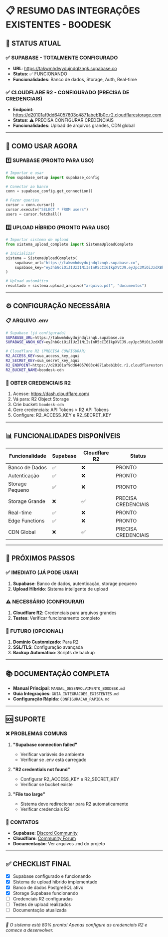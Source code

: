 # 📋 RESUMO DAS INTEGRAÇÕES EXISTENTES - BOODESK

## 🎯 STATUS ATUAL

### ✅ SUPABASE - TOTALMENTE CONFIGURADO
- **URL**: https://takwmhdwydujndqlznqk.supabase.co
- **Status**: ✅ FUNCIONANDO
- **Funcionalidades**: Banco de dados, Storage, Auth, Real-time

### ✅ CLOUDFLARE R2 - CONFIGURADO (PRECISA DE CREDENCIAIS)
- **Endpoint**: https://d20101af9dd64057603c4871abeb1b0c.r2.cloudflarestorage.com
- **Status**: ⚠️ PRECISA CONFIGURAR CREDENCIAIS
- **Funcionalidades**: Upload de arquivos grandes, CDN global

---

## 🚀 COMO USAR AGORA

### 1️⃣ SUPABASE (PRONTO PARA USO)

```python
# Importar e usar
from supabase_setup import supabase_config

# Conectar ao banco
conn = supabase_config.get_connection()

# Fazer queries
cursor = conn.cursor()
cursor.execute("SELECT * FROM users")
users = cursor.fetchall()
```

### 2️⃣ UPLOAD HÍBRIDO (PRONTO PARA USO)

```python
# Importar sistema de upload
from sistema_upload_completo import SistemaUploadCompleto

# Inicializar
sistema = SistemaUploadCompleto(
    supabase_url="https://takwmhdwydujndqlznqk.supabase.co",
    supabase_key="eyJhbGciOiJIUzI1NiIsInR5cCI6IkpXVCJ9.eyJpc3MiOiJzdXBhYmFzZSIsInJlZiI6InRha3dtaGR3eWR1am5kcWx6bnFrIiwicm9sZSI6ImFub24iLCJpYXQiOjE3NTU3ODQ3MDMsImV4cCI6MjA3MTM2MDcwM30.XUuRWmLrvNXfCI9PtD-2CR2y3NkxMFKRyQT_gbkuIhE"
)

# Upload automático
resultado = sistema.upload_arquivo("arquivo.pdf", "documentos")
```

---

## ⚙️ CONFIGURAÇÃO NECESSÁRIA

### 📋 ARQUIVO .env

```bash
# Supabase (já configurado)
SUPABASE_URL=https://takwmhdwydujndqlznqk.supabase.co
SUPABASE_ANON_KEY=eyJhbGciOiJIUzI1NiIsInR5cCI6IkpXVCJ9.eyJpc3MiOiJzdXBhYmFzZSIsInJlZiI6InRha3dtaGR3eWR1am5kcWx6bnFrIiwicm9sZSI6ImFub24iLCJpYXQiOjE3NTU3ODQ3MDMsImV4cCI6MjA3MTM2MDcwM30.XUuRWmLrvNXfCI9PtD-2CR2y3NkxMFKRyQT_gbkuIhE

# Cloudflare R2 (PRECISA CONFIGURAR)
R2_ACCESS_KEY=sua_access_key_aqui
R2_SECRET_KEY=sua_secret_key_aqui
R2_ENDPOINT=https://d20101af9dd64057603c4871abeb1b0c.r2.cloudflarestorage.com
R2_BUCKET_NAME=boodesk-cdn
```

### 🔑 OBTER CREDENCIAIS R2

1. Acesse: https://dash.cloudflare.com/
2. Vá para: R2 Object Storage
3. Crie bucket: `boodesk-cdn`
4. Gere credenciais: API Tokens > R2 API Tokens
5. Configure: R2_ACCESS_KEY e R2_SECRET_KEY

---

## 📊 FUNCIONALIDADES DISPONÍVEIS

| Funcionalidade | Supabase | Cloudflare R2 | Status |
|----------------|----------|---------------|---------|
| Banco de Dados | ✅ | ❌ | PRONTO |
| Autenticação | ✅ | ❌ | PRONTO |
| Storage Pequeno | ✅ | ❌ | PRONTO |
| Storage Grande | ❌ | ✅ | PRECISA CREDENCIAIS |
| Real-time | ✅ | ❌ | PRONTO |
| Edge Functions | ✅ | ❌ | PRONTO |
| CDN Global | ❌ | ✅ | PRECISA CREDENCIAIS |

---

## 🎯 PRÓXIMOS PASSOS

### ✅ IMEDIATO (JÁ PODE USAR)
1. **Supabase**: Banco de dados, autenticação, storage pequeno
2. **Upload Híbrido**: Sistema inteligente de upload

### ⚠️ NECESSÁRIO (CONFIGURAR)
1. **Cloudflare R2**: Credenciais para arquivos grandes
2. **Testes**: Verificar funcionamento completo

### 🚀 FUTURO (OPCIONAL)
1. **Domínio Customizado**: Para R2
2. **SSL/TLS**: Configuração avançada
3. **Backup Automático**: Scripts de backup

---

## 📚 DOCUMENTAÇÃO COMPLETA

- **Manual Principal**: `MANUAL_DESENVOLVIMENTO_BOODESK.md`
- **Guia Integrações**: `GUIA_INTEGRACOES_EXISTENTES.md`
- **Configuração Rápida**: `CONFIGURACAO_RAPIDA.md`

---

## 🆘 SUPORTE

### ❌ PROBLEMAS COMUNS

1. **"Supabase connection failed"**
   - Verificar variáveis de ambiente
   - Verificar se .env está carregado

2. **"R2 credentials not found"**
   - Configurar R2_ACCESS_KEY e R2_SECRET_KEY
   - Verificar se bucket existe

3. **"File too large"**
   - Sistema deve redirecionar para R2 automaticamente
   - Verificar credenciais R2

### 💬 CONTATOS

- **Supabase**: [Discord Community](https://discord.supabase.com/)
- **Cloudflare**: [Community Forum](https://community.cloudflare.com/)
- **Documentação**: Ver arquivos .md do projeto

---

## ✅ CHECKLIST FINAL

- [x] Supabase configurado e funcionando
- [x] Sistema de upload híbrido implementado
- [x] Banco de dados PostgreSQL ativo
- [x] Storage Supabase funcionando
- [ ] Credenciais R2 configuradas
- [ ] Testes de upload realizados
- [ ] Documentação atualizada

---

*🎉 O sistema está 80% pronto! Apenas configure as credenciais R2 e comece a desenvolver.*
